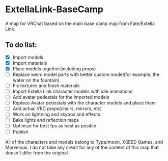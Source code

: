 # ExtellaLink-BaseCamp
A map for VRChat based on the main base camp map from Fate/Extella Link.

## To do list:

- [x] Import models
- [x] Import materials
- [x] Place models together(including props)
- [ ] Replace weird model parts with better custom model(for example, the water on the fountain)
- [ ] Fix textures and finish materials
- [ ] Import Extella Link character models with idle animations
- [ ] Add avatar pedestals for the imported models
- [ ] Replace Avatar pedestals with the character models and place them
- [ ] Add actual VRC props(chairs, mirrors, etc)
- [ ] Work on lightning and skybox and effects
- [ ] Bake lights and reflection maps
- [ ] Optimize for best fps as best as posible
- [ ] Publish

All of the characters and models belong to Type/moon, XSEED Games, and Marvelous. I do not take any credit for any of the content of this map that doesn't difer from the original
